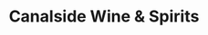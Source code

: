---
title: "Canalside Wine & Spirits"
url: /north-tonawanda/canalside-wine-und-spirits/
shop: Spirituosen
---